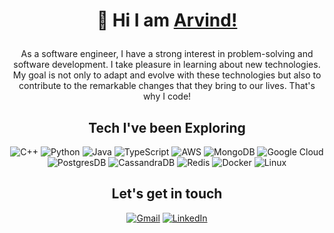<h1 align="center">
	
👋 Hi I am [Arvind!](http://arvind11.tk)
</h1>

<div>
  <p align="center">
As a software engineer, I have a strong interest in problem-solving and software development. I take pleasure in learning about new technologies. My goal is not only to adapt and evolve with these technologies but also to contribute to the remarkable changes that they bring to our lives. That's why I code!
  </p>
</div>

<div>
  <h2 align="center">Tech I've been Exploring</h2>
  <p align="center"> 
<!-- 		<img alt="C" src="https://img.shields.io/badge/c-%2300599C.svg?&style=for-the-badge&logo=c&logoColor=white" />  -->
		<img alt="C++" src="https://img.shields.io/badge/c++-%2300599C.svg?&style=for-the-badge&logo=c%2B%2B&ogoColor=white" /> 
		<img alt="Python" src="https://img.shields.io/badge/python-%2314354C.svg?style=for-the-badge&logo=python&logoColor=white"/>
		<img alt="Java" src="https://img.shields.io/badge/Java-ED8B00?style=for-the-badge&logo=openjdk&logoColor=white" />
<!-- 		<img alt="JavaScript" src="https://img.shields.io/badge/javascript-%23323330.svg?&style=for-the-badge&logo=javascript&logoColor=%23F7DF1E" /> -->
		<img alt="TypeScript" src="https://img.shields.io/badge/typescript-%23007ACC.svg?style=for-the-badge&logo=typescript&logoColor=white" />
<!-- 		<img alt="Tailwind CSS" src="https://img.shields.io/badge/tailwindcss-%2338B2AC.svg?style=for-the-badge&logo=tailwind-css&logoColor=white" /> -->
		<img alt="AWS" src="https://img.shields.io/badge/AWS-%23FF9900.svg?style=for-the-badge&logo=amazon-aws&logoColor=white" />    
<!-- 		<img alt="Numpy" src="https://img.shields.io/badge/Numpy-777BB4?style=for-the-badge&logo=numpy&logoColor=white" /> -->
<!-- 		<img alt="Pandas" src="https://img.shields.io/badge/Pandas-2C2D72?style=for-the-badge&logo=pandas&logoColor=white" /> -->
<!-- 		<img alt="MySQL" src="https://img.shields.io/badge/MySQL-00000F?style=for-the-badge&logo=mysql&logoColor=white" /> -->
		<img alt="MongoDB" src="https://img.shields.io/badge/MongoDB-white?style=for-the-badge&logo=mongodb&logoColor=4EA94B" />
<!-- 		<img alt="NodeJs" src="https://img.shields.io/badge/Node.js-339933?style=for-the-badge&logo=nodedotjs&logoColor=white" /> -->
<!-- 		<img alt="Express.js" src="https://img.shields.io/badge/Express.js-000000?style=for-the-badge&logo=express&logoColor=white" /> -->
<!-- 		<img alt="OpenCV" src="https://img.shields.io/badge/OpenCV-27338e?style=for-the-badge&logo=OpenCV&logoColor=white" /> -->
<!-- 		<img alt="Jupyter" src="https://img.shields.io/badge/Jupyter-F37626.svg?&style=for-the-badge&logo=Jupyter&logoColor=white" /> -->
<!-- 		<img alt="ReactJs" src="https://img.shields.io/badge/React-20232A?style=for-the-badge&logo=react&logoColor=61DAFB" /> -->
<!-- 		<img alt="MUI" src="https://img.shields.io/badge/MUI-%230081CB.svg?style=for-the-badge&logo=mui&logoColor=white" /> -->
<!-- 		<img alt="firebase" src="https://img.shields.io/badge/firebase-ffca28?style=for-the-badge&logo=firebase&logoColor=black" /> -->
<!-- 		<img alt="Heroku" src="https://img.shields.io/badge/heroku-%23430098.svg?style=for-the-badge&logo=heroku&logoColor=white" /> -->
		<img alt="Google Cloud" src="https://img.shields.io/badge/Google_Cloud-4285F4?style=for-the-badge&logo=google-cloud&logoColor=white" />
		<img alt="PostgresDB" src="https://img.shields.io/badge/postgres-%23316192.svg?style=for-the-badge&logo=postgresql&logoColor=white" />
		<img alt="CassandraDB" src="https://img.shields.io/badge/cassandra-%231287B1.svg?style=for-the-badge&logo=apache-cassandra&logoColor=white" />
		<img alt="Redis" src="https://img.shields.io/badge/redis-%23DD0031.svg?style=for-the-badge&logo=redis&logoColor=white" />
<!-- 		<img alt="NextJs" src="https://img.shields.io/badge/Next-black?style=for-the-badge&logo=next.js&logoColor=white" /> -->
<!-- 		<img alt="SolidJs" src="https://img.shields.io/badge/SolidJS-2c4f7c?style=for-the-badge&logo=solid&logoColor=c8c9cb" /> -->
<!-- 		<img alt="Django" src="https://img.shields.io/badge/django-%23092E20.svg?style=for-the-badge&logo=django&logoColor=white" /> -->
<!-- 		<img alt="FastAPI" src="https://img.shields.io/badge/FastAPI-005571?style=for-the-badge&logo=fastapi" /> -->
		<img alt="Docker" src="https://img.shields.io/badge/docker-%230db7ed.svg?style=for-the-badge&logo=docker&logoColor=white" />
<!-- 		<img alt="Nginx" src="https://img.shields.io/badge/nginx-%23009639.svg?style=for-the-badge&logo=nginx&logoColor=white" /> -->
		<img alt="Linux" src="https://img.shields.io/badge/Linux-FCC624?style=for-the-badge&logo=linux&logoColor=black" />
  </p>
</div>

<h2 align="center"> Let's get in touch </h2>

<div align="center">
	<a href="mailto:pingarvindforquestions@gmail.com"><img alt="Gmail" src="https://img.shields.io/badge/Gmail-D14836?style=for-the-badge&logo=gmail&logoColor=white" /></a>
	<a href="https://www.linkedin.com/in/a-arvind/"><img alt="LinkedIn" src="https://img.shields.io/badge/linkedin-%230077B5.svg?style=for-the-badge&logo=linkedin&logoColor=white" /></a>
</div>
